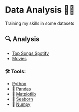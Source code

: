# Data Analysis 🕵️‍♀️
Training my skills in some datasets

## 🔍 Analysis
- [Top Songs Spotify](./TopSongs)
- [Movies](./Movies)

### 🛠️ Tools:
- [Python](https://www.python.org/)
- 🐼 [Pandas](https://pandas.pydata.org/) 
- 🧮 [Matplotlib](https://matplotlib.org/) 
- 🌊 [Seaborn](https://seaborn.pydata.org/)
- 🔢 [Numpy](https://numpy.org/)